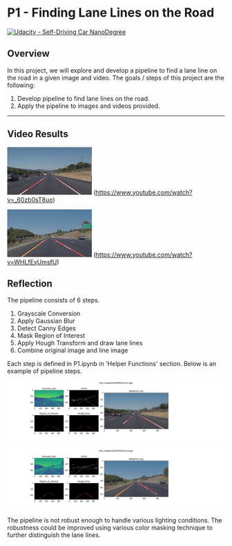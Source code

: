 # P1 - Finding Lane Lines on the Road
[![Udacity - Self-Driving Car NanoDegree](https://s3.amazonaws.com/udacity-sdc/github/shield-carnd.svg)](http://www.udacity.com/drive)

## Overview

In this project, we will explore and develop a pipeline to find a lane line on the road in a given image and video.  The goals / steps of this project are the following:

1. Develop pipeline to find lane lines on the road.
2. Apply the pipeline to images and videos provided.


[//]: # (Image References)
[image1]: ./test_images_output/solidwhite.jpg
[image2]: ./test_images_output/solidyellow.jpg
[image3]: ./test_images_output/solidWhiteCurve_process.jpg
[image4]: ./test_images_output/solidYellowCurve_process.jpg

---

## Video Results

![solidWhiteRight Output][image1]
(https://www.youtube.com/watch?v=_60zb0sT8uo)

![solidYellowLeft Output][image2]
(https://www.youtube.com/watch?v=WHLfEyUmsfU)

## Reflection

The pipeline consists of 6 steps.

1. Grayscale Conversion
2. Apply Gaussian Blur
3. Detect Canny Edges
4. Mask Region of Interest
5. Apply Hough Transform and draw lane lines
6. Combine original image and line image

Each step is defined in P1.ipynb in 'Helper Functions' section.  Below is an example of pipeline steps.

![alt text][image3]

![alt text][image4]

The pipeline is not robust enough to handle various lighting conditions.  The robustness could be improved using various color masking technique to further distinguish the lane lines.
